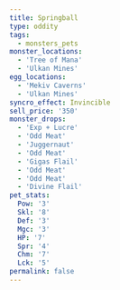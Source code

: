 ```yaml
---
title: Springball
type: oddity
tags:
  - monsters_pets
monster_locations:
  - 'Tree of Mana'
  - 'Ulkan Mines'
egg_locations:
  - 'Mekiv Caverns'
  - 'Ulkan Mines'
syncro_effect: Invincible
sell_price: '350'
monster_drops:
  - 'Exp + Lucre'
  - 'Odd Meat'
  - 'Juggernaut'
  - 'Odd Meat'
  - 'Gigas Flail'
  - 'Odd Meat'
  - 'Odd Meat'
  - 'Divine Flail'
pet_stats:
  Pow: '3'
  Skl: '8'
  Def: '3'
  Mgc: '3'
  HP: '7'
  Spr: '4'
  Chm: '7'
  Lck: '5'
permalink: false
---
```

